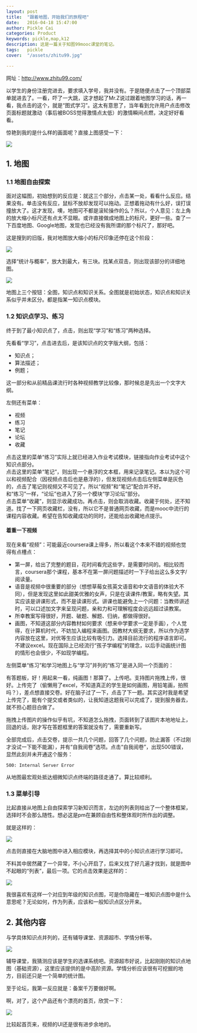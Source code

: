 ```yaml
---
layout: post  
title:  "跟着地图，开始我们的旅程吧"  
date:   2016-04-18 15:47:00  
author: Pickle Cai  
categories: Product  
keywords: pickle,map,k12  
description: 这是一篇关于知图99mooc课堂的笔记。  
tags:	pickle   
cover:  "/assets/zhitu99.jpg"  

---  
```


网址：http://www.zhitu99.com/

以学生的身份注册完进去，要求填入学号，我并没有。于是随便点击了一个顶部菜单就进去了。一看，吓了一大跳，这才想起了Mr.Z说过跟着地图学习的话，再一看，我点击的这个，就是“图式学习”。这太有意思了，当年看到允许用户点击修改页面标题就激动（事后被BOSS觉得激情点太低）的激情瞬间点燃，决定好好看看。

惊艳到我的是什么样的画面呢？直接上图感受一下：  

![](http://7xotr7.com1.z0.glb.clouddn.com/16-4-18/47662712.jpg)

## 1. 地图  

### 1.1 地图自由探索

面对这幅图，初始想到的反应是：就这三个部分，点击某一处，看看什么反应。结果没有。单击没有反应，鼠标不放却发现可以拖动。正想着拖动有什么好，误打误撞放大了。这才发现，噢，地图可不都是滚轮操作的么？所以，个人意见：左上角的放大缩小标尺还有点太不显眼。或许直接做成地图上的标尺，更好一些。查了一下百度地图、Google地图，发现也已经没有我所谓的那个标尺了，那好吧。  

这是搜到的旧版，我对地图放大缩小的标尺印象还停在这个阶段：  

![](http://7xotr7.com1.z0.glb.clouddn.com/16-4-18/7087834.jpg)

选择“统计与概率”，放大到最大，有三块。找某点双击，则出现该部分的详细地图。

![](http://7xotr7.com1.z0.glb.clouddn.com/16-4-18/16350261.jpg)

地图上三个按钮：全图，知识点和知识关系。全图就是初始状态，知识点和知识关系似乎并未区分。都是指某一知识点模块。

### 1.2 知识点学习、练习

终于到了最小知识点了，点击，则出现“学习”和“练习”两种选择。  

先看看“学习”，点击进去后，是该知识点的文字版大纲，包括：  

- 知识点；
- 算法描述；
- 例题；

这一部分和从前精品课流行时各种视频教学比较像，那时候总是先出一个文字大纲。

左侧还有菜单：  

- 视频
- 练习
- 笔记
- 论坛
- 收藏

点击这里的菜单“练习”实际上就已经进入作业考试模块，链接指向作业考试中这个知识点部分。  
点击这里的菜单“笔记”，则出现一个悬浮的文本框，用来记录笔记。本以为这个可以和视频配合（因视频点击后也是悬浮的），但发现视频点击后左侧菜单是灰色的，点击了笔记则视频又不可见了。所以“视频”和“笔记”配合并不好。  
和“练习”一样，“论坛”也进入了另一个模块“学习论坛”部分。  
点击菜单“收藏”，则显示收藏成功。再点击，则会取消收藏。收藏于何处，还不知道。找了一下网页收藏栏，没有，所以它不是普通网页收藏，而是mooc中流行的课程内容收藏。希望在告知收藏成功的同时，还能给出收藏地点提示。  


#### 着重一下视频  

现在来看“视频”：可能最近coursera课上得多，所以看这个本来不错的视频也觉得有点槽点：  

- 第一屏，给出了完整的题目，花时间看完这些字，是需要时间的。相比较而言，coursera那个课程，基本不在第一屏问题描述时一下子给出这么多文字/阅读量。  
- 语音是视频中很重要的部分（想想草莓女孩英文语音和中文语音的体验大不同），但是发现这里如此甜美优雅的女声，只是在读课件/教案，略有失望。其实应该是讲课形式，而不是读课形式。讲课也能避免上一个问题：当教师讲述时，可以口述加文字来呈现问题，亲和力和可理解程度会远远超过读教案。
- 所幸教案写得很好，开题、破题、解题、归纳，都做得很好。
- 画图，不知道这部分内容教材如何要求（想来中学要求一定是手画），个人觉得，在计算机时代，不妨加入编程来画图。因教材大纲无要求，所以作为选学内容放在这里，对优等生应该比较有吸引力。选择目前流行的程序语言即可。不建议excel。现在国际上已经流行“孩子学编程”的理念，以后手动画统计图的情形也会很少，不如现学编程。

左侧菜单“练习”和学习地图上与“学习”并列的“练习”是进入同一个页面的：  

有答题板，好！用起来一看，纯画图！那算了。上传吧。支持图片拖拽上传，很好。上传完了（偷懒用了excel，不知道真正的学生是如何画图，用铅笔画，拍照吗？），差点想直接交卷。好在脑子过了一下，点击了下一题。其实这时我是希望上传完了，能有个提交或者类似的，让我知道这题我可以完成了，提到服务器去，就不担心题目白做了。

拖拽上传图片的操作似乎有坑，不知道怎么拖拽，页面转到了该图片本地地址上，回退的话，刚才写在答题框里的答案就没有了，需要重新写。

全部完成后，点击交卷，提示一共几个问题，回答了几个问题，防止漏答（不过刚才没试一下能不能漏），并有“自我阅卷”选项。点击“自我阅卷”，出现500错误，显然此刻并未开通这个服务：  

	500: Internal Server Error

从地图最宏观处抵达细微知识点终端的路径走通了。算比较顺利。

### 1.3 菜单引导

比起直接从地图上自由探索学习新知识而言，左边的列表则给出了一个整体框架，选择时不会那么随性。想必这是pm在兼顾自由性和整体观时所作出的调整。  

就是这样的：  

![](http://7xotr7.com1.z0.glb.clouddn.com/16-4-18/43924711.jpg)  

点击则直接在大脑地图中进入相应模块，再选择其中的小知识点进行学习即可。  

不料其中居然藏了一个异常，不小心开启了，后来又找了好几遍才找到，就是图中不起眼的“列表”，最后一项。它的点击效果是这样的：  

![](http://7xotr7.com1.z0.glb.clouddn.com/16-4-18/40277638.jpg)

我很喜欢有这样一个对应到年级的知识点图，可是你隐藏在一堆知识点图中是什么意思呢？无论如何，作为列表，应该和一般知识点区分开来。  

## 2. 其他内容  

与学具体知识点并列的，还有辅导课堂、资源超市、学情分析等。  

![](http://7xotr7.com1.z0.glb.clouddn.com/16-4-18/62826999.jpg)

辅导课堂，我猜测应该是学生的选课系统吧。资源超市好说，比起刚刚的知识点地图（基础资源），这里应该提供的是中高阶资源。学情分析应该很有可挖掘的地方，目前还只是一个简单的统计图。  

至于论坛，我第一反应就是：备案千万要做好啊。  

啊，对了，这个产品还有个漂亮的首页，欣赏一下：  

![](http://7xotr7.com1.z0.glb.clouddn.com/16-4-18/9566703.jpg)  

比较起首页来，视频的UI还是很有进步余地的。